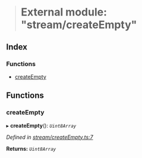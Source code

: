 > # External module: "stream/createEmpty"

## Index

### Functions

* [createEmpty](_stream_createempty_.md#createempty)

## Functions

###  createEmpty

▸ **createEmpty**(): *`Uint8Array`*

*Defined in [stream/createEmpty.ts:7](https://github.com/polkadot-js/common/blob/5d7ddcb/packages/trie-codec/src/stream/createEmpty.ts#L7)*

**Returns:** *`Uint8Array`*